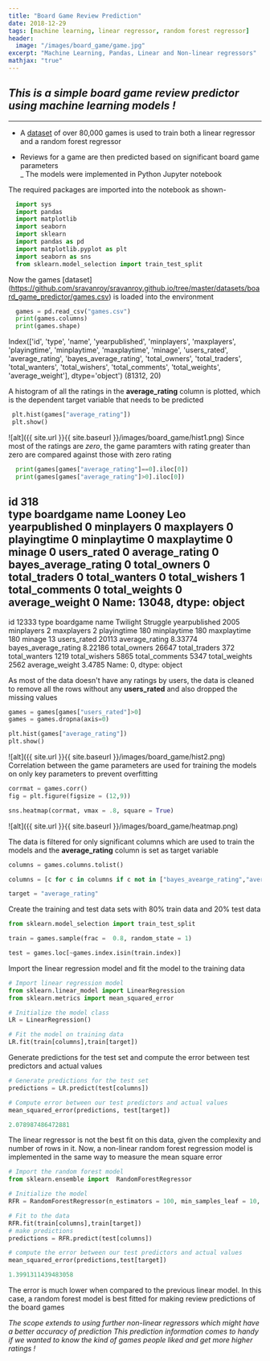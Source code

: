 ```yaml
---
title: "Board Game Review Prediction"
date: 2018-12-29
tags: [machine learning, linear regressor, random forest regressor]
header:
  image: "/images/board_game/game.jpg"
excerpt: "Machine Learning, Pandas, Linear and Non-linear regressors"
mathjax: "true"
---
```


## *This is a simple board game review predictor using machine learning models !*
----
* A [dataset](https://github.com/sravanroy/sravanroy.github.io/tree/master/datasets/board_game_predictor/games.csv) of over 80,000 games is used to train both a linear regressor and a random forest regressor
+ Reviews for a game are then predicted based on significant board game parameters   
_ The models were implemented in Python Jupyter notebook

The required packages are imported into the notebook as shown-
```python
  import sys
  import pandas
  import matplotlib
  import seaborn
  import sklearn 
  import pandas as pd
  import matplotlib.pyplot as plt
  import seaborn as sns
  from sklearn.model_selection import train_test_split
```
Now the games [dataset] (https://github.com/sravanroy/sravanroy.github.io/tree/master/datasets/board_game_predictor/games.csv) is loaded into the environment
```python
  games = pd.read_csv("games.csv")
  print(games.columns)
  print(games.shape)
```
 Index(['id', 'type', 'name', 'yearpublished', 'minplayers', 'maxplayers',
       'playingtime', 'minplaytime', 'maxplaytime', 'minage', 'users_rated',
       'average_rating', 'bayes_average_rating', 'total_owners',
       'total_traders', 'total_wanters', 'total_wishers', 'total_comments',
       'total_weights', 'average_weight'],
      dtype='object')
(81312, 20) 

A histogram of all the ratings in the **average_rating** column is plotted, which is the dependent target variable that needs to be predicted
```python
 plt.hist(games["average_rating"])
 plt.show() 
```
![alt]({{ site.url }}{{ site.baseurl }}/images/board_game/hist1.png)
Since most of the ratings are *zero*, the game paramters with rating greater than zero are compared against those with zero rating
```python
  print(games[games["average_rating"]==0].iloc[0])
  print(games[games["average_rating"]>0].iloc[0])
```
id                             318      
type                     boardgame
name                    Looney Leo
yearpublished                    0
minplayers                       0
maxplayers                       0
playingtime                      0
minplaytime                      0
maxplaytime                      0
minage                           0
users_rated                      0
average_rating                   0
bayes_average_rating             0
total_owners                     0
total_traders                    0
total_wanters                    0
total_wishers                    1
total_comments                   0
total_weights                    0
average_weight                   0
Name: 13048, dtype: object	 
---
id                                  12333
type                            boardgame
name                    Twilight Struggle
yearpublished                        2005
minplayers                              2
maxplayers                              2
playingtime                           180
minplaytime                           180
maxplaytime                           180
minage                                 13
users_rated                         20113
average_rating                    8.33774
bayes_average_rating              8.22186
total_owners                        26647
total_traders                         372
total_wanters                        1219
total_wishers                        5865
total_comments                       5347
total_weights                        2562
average_weight                     3.4785
Name: 0, dtype: object

As most of the data doesn't have any ratings by users, the data is cleaned to remove all the rows without any **users_rated** and also dropped the missing values
```python
games = games[games["users_rated"]>0]
games = games.dropna(axis=0)

plt.hist(games["average_rating"])
plt.show()
```
![alt]({{ site.url }}{{ site.baseurl }}/images/board_game/hist2.png)
Correlation between the game parameters are used for training the models on only key parameters to prevent overfitting
```python
corrmat = games.corr()
fig = plt.figure(figsize = (12,9))

sns.heatmap(corrmat, vmax = .8, square = True)
```
![alt]({{ site.url }}{{ site.baseurl }}/images/board_game/heatmap.png)

The data is filtered for only significant columns which are used to train the models and the **average_rating** column is set as target variable
```python
columns = games.columns.tolist()

columns = [c for c in columns if c not in ["bayes_avearge_rating","average_rating","type","name","id"]]

target = "average_rating" 
```
Create the training and test data sets with 80% train data and 20% test data 
```python
from sklearn.model_selection import train_test_split

train = games.sample(frac =  0.8, random_state = 1)

test = games.loc[~games.index.isin(train.index)]
```
Import the linear regression model and fit the model to the training data
```python
# Import linear regression model
from sklearn.linear_model import LinearRegression
from sklearn.metrics import mean_squared_error

# Initialize the model class
LR = LinearRegression()

# Fit the model on training data 
LR.fit(train[columns],train[target])
```
Generate predictions for the test set and compute the error between test predictors and actual values
```python
# Generate predictions for the test set
predictions = LR.predict(test[columns])

# Compute error between our test predictors and actual values
mean_squared_error(predictions, test[target])

2.078987486472881
```
The linear regressor is not the best fit on this data, given the complexity and number of rows in it.
Now, a non-linear random forest regression model is implemented in the same way to measure the mean square error
```python
# Import the random forest model
from sklearn.ensemble import  RandomForestRegressor

# Initialize the model
RFR = RandomForestRegressor(n_estimators = 100, min_samples_leaf = 10, random_state = 1)

# Fit to the data
RFR.fit(train[columns],train[target])
# make predictions
predictions = RFR.predict(test[columns])

# compute the error between our test predictors and actual values
mean_squared_error(predictions,test[target])

1.3991311439483058
```
The error is much lower when compared to the previous linear model.
In this case, a random forest model is best fitted for making review predictions of the board games

*The scope extends to using further non-linear regressors which might have a better accuracy of prediction*
*This prediction information comes to handy if we wanted to know the kind of games people liked and get more higher ratings !* 
 



 

